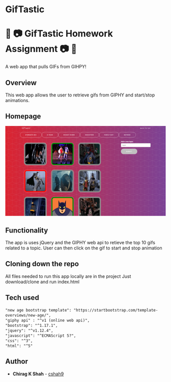 # GifTastic

# :movie_camera: :camera: GifTastic Homework Assignment :camera: :movie_camera:
A web app that pulls GIFs from GIHPY!



## Overview

This web app allows the user to retrieve gifs from GIPHY and start/stop animations.

## Homepage

![alt text](assets/images/screenshot.png "Screenshot of GifTastic! app")

## Functionality
The app is uses jQuery and the GIPHY web api to retieve the top 10 gifs related to a topic.
User can then click on the gif to start and stop animation

## Cloning down the repo
All files needed to run this app locally are in the project
Just download/clone and run index.html


## Tech used

    "new age bootstrap template": "https://startbootstrap.com/template-overviews/new-age/",
    "giphy api" : "^v1 (online web api)",
    "bootstrap": "^1.17.1",
    "jquery": "^v1.12.4",
    "javascript": "^ECMAScript 5?",
    "css": "^3",
    "html": "^5"


## Author
* **Chirag K Shah** - [cshah9](https://github.com/cshah9)